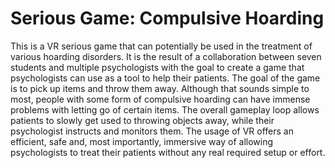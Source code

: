 # Serious Game: Compulsive Hoarding
 
This is a VR serious game that can potentially be used in the treatment of various hoarding disorders. It is the result of a collaboration between seven students and multiple psychologists with the goal to create a game that psychologists can use as a tool to help their patients. The goal of the game is to pick up items and throw them away. Although that sounds simple to most, people with some form of compulsive hoarding can have immense problems with letting go of certain items. The overall gameplay loop allows patients to slowly get used to throwing objects away, while their psychologist instructs and monitors them. The usage of VR offers an efficient, safe and, most importantly, immersive way of allowing psychologists to treat their patients without any real required setup or effort.
